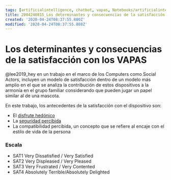 ```yaml
---
tags: [artificialintelligence, chatbot, vapas, Notebooks/artificialintelligence, virtualagents, satisfaction]
title: 2004240815_Los determinantes y consecuencias de la satisfacción con los VAPAS 
created: '2020-04-24T08:37:55.880Z'
modified: '2020-04-24T08:37:55.880Z'
---
```


# Los determinantes y consecuencias de la satisfacción con los VAPAS 

 @lee2019_hey en un trabajo en el marco de los Computers como Social Actors, incluyen un modelo de satisfacción dentro de un modelo más amplio en el que se analiza la contribución de estos dispositivos a la armonía en el grupo familiar considerando que pueden jugar un papel similar al de una mascota.

 En este trabajo, los antecedentes de la satisfacción con el dispositivo son:

 - El [disfrute hedónico](2004060858_disfrute_percibido_agentes_virtuales.md)
 - La [seguridad percibida](2004170957_laprivacidadylosVAPAS.md)
 - La compatibilidad percibida, un concepto que se refiere al encaje con el estilo de vida de la persona


### Escala

- SAT1 Very Dissatisfied / Very Satisfied
- SAT2 Very Displeased / Very Pleased 
- SAT3 Very Frustrated / Very Contented 
- SAT4 Absolutely Terrible/Absolutely Delighted

